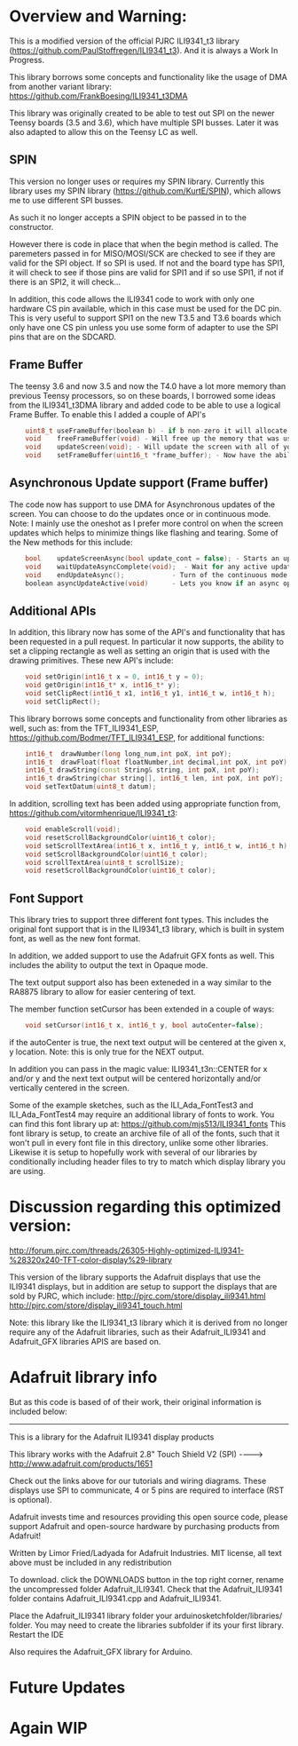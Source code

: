 Overview and Warning: 
=====
This is a modified version of the official PJRC ILI9341_t3 library (https://github.com/PaulStoffregen/ILI9341_t3).
And it is always a Work In Progress.

This library borrows some concepts and functionality like the usage of DMA from another variant library: https://github.com/FrankBoesing/ILI9341_t3DMA

This library was originally created to be able to test out SPI on the newer Teensy boards (3.5 and 3.6), which have multiple SPI busses. Later it was
also adapted to allow this on the Teensy LC as well. 


SPIN
----

This version no longer uses or requires my SPIN library. 
Currently this library uses my SPIN library (https://github.com/KurtE/SPIN), which allows me to use different SPI busses.

As such it no longer accepts a SPIN object to be passed in to the constructor. 

However there is code in place that when the begin method is called.  The paremeters passed in for MISO/MOSI/SCK are 
checked to see if they are valid for the SPI object.  If so SPI is used.  If not and the board type has SPI1, it will check to 
see if those pins are valid for SPI1 and if so use SPI1, if not if there is an SPI2, it will check...


In addition, this code allows the ILI9341 code to work with only one hardware CS pin available, 
which in this case must be used for the DC pin.  This is very useful to support SPI1 on the new T3.5 and T3.6 boards which only
have one CS pin unless you use some form of adapter to use the SPI pins that are on the SDCARD.   

Frame Buffer
------------
The teensy 3.6 and now 3.5 and now the T4.0 have a lot more memory than previous Teensy processors, so on these boards, I borrowed some ideas from the ILI9341_t3DMA library and added code to be able to use a logical Frame Buffer.  To enable this I added a couple of API's 
```c++
    uint8_t useFrameBuffer(boolean b) - if b non-zero it will allocate memory and start using
    void	freeFrameBuffer(void) - Will free up the memory that was used.
    void	updateScreen(void); - Will update the screen with all of your updates...
	void	setFrameBuffer(uint16_t *frame_buffer); - Now have the ability allocate the frame buffer and pass it in, to avoid use of malloc
```
Asynchronous Update support (Frame buffer)
------------------------

The code now has support to use DMA for Asynchronous updates of the screen.  You can choose to do the updates once or in continuous mode.  Note: I mainly use the 
oneshot as I prefer more control on when the screen updates which helps to minimize things like flashing and tearing. 
Some of the New methods for this include: 

```c++
	bool	updateScreenAsync(bool update_cont = false); - Starts an update either one shot or continuous
	void	waitUpdateAsyncComplete(void);  - Wait for any active update to complete
	void	endUpdateAsync();			 - Turn of the continuous mode.
	boolean	asyncUpdateActive(void)      - Lets you know if an async operation is still active
```

Additional APIs
---------------
In addition, this library now has some of the API's and functionality that has been requested in a pull request.  In particular it now supports, the ability to set a clipping rectangle as well as setting an origin that is used with the drawing primitives.   These new API's include:
```c++
	void setOrigin(int16_t x = 0, int16_t y = 0); 
	void getOrigin(int16_t* x, int16_t* y);
	void setClipRect(int16_t x1, int16_t y1, int16_t w, int16_t h); 
	void setClipRect();
```

This library borrows some concepts and functionality from other libraries as well, such as: from the TFT_ILI9341_ESP, https://github.com/Bodmer/TFT_ILI9341_ESP, for additional functions:
```c++
    int16_t  drawNumber(long long_num,int poX, int poY);
    int16_t  drawFloat(float floatNumber,int decimal,int poX, int poY);   
    int16_t drawString(const String& string, int poX, int poY);
    int16_t drawString(char string[], int16_t len, int poX, int poY);
    void setTextDatum(uint8_t datum);
```

In addition, scrolling text has been added using appropriate function from, https://github.com/vitormhenrique/ILI9341_t3:
```c++
    void enableScroll(void);
    void resetScrollBackgroundColor(uint16_t color);
    void setScrollTextArea(int16_t x, int16_t y, int16_t w, int16_t h);
    void setScrollBackgroundColor(uint16_t color);
    void scrollTextArea(uint8_t scrollSize);
    void resetScrollBackgroundColor(uint16_t color);
```

Font Support
------------
This library tries to support three different font types.  This includes the original font support that is in the ILI9341_t3 library, which is 
built in system font, as well as the new font format. 

In addition, we added support to use the Adafruit GFX fonts as well. This includes the ability to output the text in Opaque mode. 

The text output support also has been exteneded in a way similar to the RA8875 library to allow for easier centering of text. 

The member function setCursor has been extended in a couple of ways:
```c++
	void setCursor(int16_t x, int16_t y, bool autoCenter=false);
```
if the autoCenter is true, the next text output will be centered at the given x, y location.  Note: this is only true for the NEXT output.  

In addition you can pass in the magic value: ILI9341_t3n::CENTER for x and/or y and the next text output will be centered horizontally and/or vertically centered in the screen. 

Some of the example sketches, such as the ILI_Ada_FontTest3 and ILI_Ada_FontTest4 may require an additional library of fonts to work.
You can find this font library up at: https://github.com/mjs513/ILI9341_fonts
This font library is setup, to create an archive file of all of the fonts, such that it won't pull in every font file in this directory, 
unlike some other libraries.  Likewise it is setup to hopefully work with several of our libraries by conditionally including header files
to try to match which display library you are using. 



Discussion regarding this optimized version:
==========================

http://forum.pjrc.com/threads/26305-Highly-optimized-ILI9341-%28320x240-TFT-color-display%29-library

This version of the library supports the Adafruit displays that use the ILI9341 displays, but in
addition are setup to support the displays that are sold by PJRC, which include:
	http://pjrc.com/store/display_ili9341.html
	http://pjrc.com/store/display_ili9341_touch.html

Note: this library like the ILI9341_t3 library which it is derived from no longer  require any of the Adafruit libraries, such as their Adafruit_ILI9341 and Adafruit_GFX libraries APIS are based on.

Adafruit library info
=======================

But as this code is based of of their work, their original information is included below:

------------------------------------------

This is a library for the Adafruit ILI9341 display products

This library works with the Adafruit 2.8" Touch Shield V2 (SPI)
  ----> http://www.adafruit.com/products/1651
 
Check out the links above for our tutorials and wiring diagrams.
These displays use SPI to communicate, 4 or 5 pins are required
to interface (RST is optional).

Adafruit invests time and resources providing this open source code,
please support Adafruit and open-source hardware by purchasing
products from Adafruit!

Written by Limor Fried/Ladyada for Adafruit Industries.
MIT license, all text above must be included in any redistribution

To download. click the DOWNLOADS button in the top right corner, rename the uncompressed folder Adafruit_ILI9341. Check that the Adafruit_ILI9341 folder contains Adafruit_ILI9341.cpp and Adafruit_ILI9341.

Place the Adafruit_ILI9341 library folder your arduinosketchfolder/libraries/ folder. You may need to create the libraries subfolder if its your first library. Restart the IDE

Also requires the Adafruit_GFX library for Arduino.

Future Updates
==============


Again WIP
=====
